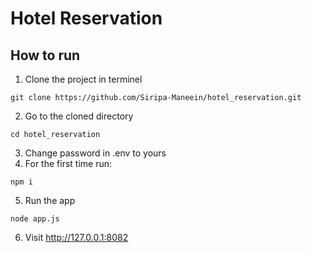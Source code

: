 # Hotel Reservation

## How to run
1. Clone the project in terminel

```
git clone https://github.com/Siripa-Maneein/hotel_reservation.git
```

2. Go to the cloned directory

```
cd hotel_reservation
```
3. Change password in .env to yours 
4. For the first time run:
```
npm i
```

5. Run the app

```
node app.js
```
6. Visit http://127.0.0.1:8082
